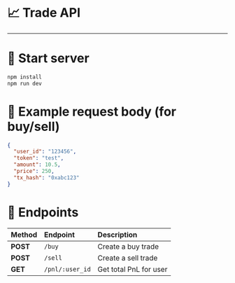 # 📈 Trade API

---

# 🚀 Start server

```bash
npm install
npm run dev
```

# 💸 Example request body (for buy/sell)

```json
{
  "user_id": "123456",
  "token": "test",
  "amount": 10.5,
  "price": 250,
  "tx_hash": "0xabc123"
}
```

# 🔗 Endpoints

| Method   | Endpoint        | Description            |
| :------- | :-------------- | :--------------------- |
| **POST** | `/buy`          | Create a buy trade     |
| **POST** | `/sell`         | Create a sell trade    |
| **GET**  | `/pnl/:user_id` | Get total PnL for user |
